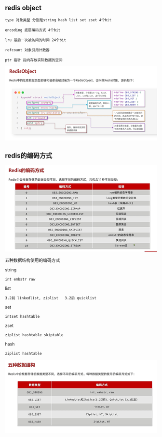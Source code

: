 redis object
---

    type 对象类型 分别是string hash list set zset 4个bit

    encoding 底层编码方式 4个bit

    lru 最后一次被访问的时间 24个bit

    refcount 对象引用计数器 

    ptr 指针 指向存放实际数据的空间  

![img_95.png](img_95.png)

redis的编码方式
---

![img_96.png](img_96.png)


五种数据结构使用的编码方式

string 

    int embstr raw

list

    3.2前 linkedlist, ziplist   3.2后 quicklist 

set

    intset hashtable

zset

    ziplist hashtable skiptable

hash

    ziplist hashtable


![img_97.png](img_97.png)